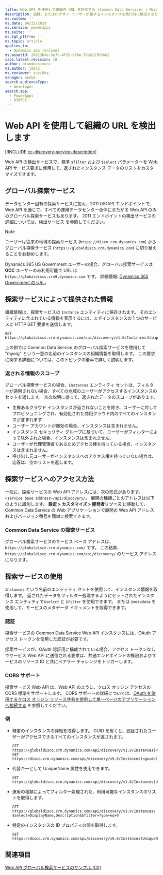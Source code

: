 ```yaml
---
title: Web API を使用して組織の URL を探索する (Common Data Service) | Microsoft Docs
description: 組織、またはログオン ユーザーが属するインスタンスを実行時に検出するために Web API を使用する方法を学習します。
ms.custom: ''
ms.date: 04/22/2019
ms.service: powerapps
ms.suite: ''
ms.tgt_pltfrm: ''
ms.topic: article
applies_to:
  - Dynamics 365 (online)
ms.assetid: 2db13b4e-0e7c-4f25-b7be-70a612fb96e2
caps.latest.revision: 18
author: brandonsimons
ms.author: jdaly
ms.reviewer: susikka
manager: annbe
search.audienceType:
  - developer
search.app:
  - PowerApps
  - D365CE
---
```

# <a name="discover-the-url-for-your-organization-using-the-web-api"></a>Web API を使用して組織の URL を検出します

[!INCLUDE [cc-discovery-service-description](../includes/cc-discovery-service-description.md)]

Web API の検出サービスで、標準 `$filter` および `$select` パラメーターを Web API サービス要求に使用して、返されたインスタンス データのリストをカスタマイズできます。
<!-- TODO should only talk about the global discovery service -->

## <a name="global-discovery-service"></a>グローバル探索サービス

データセンター固有の探索サービスに加え、2011 (SOAP) エンドポイントで、Web API を通じて、すべての運用データセンター全体にまたがる Web API のみのグローバル探索サービスもあります。 2011 エンドポイントの検出サービスの詳細については、[検出サービス](../org-service/discovery-service.md) を参照してください。

> [!NOTE]
> ユーザーは従来の地域の探索サービス (`https://disco.crm.dynamics.com`) からグローバル探索サービス (`https://globaldisco.crm.dynamics.com`) に切り替えることをお勧めします。
> 
> Dynamics 365 US Government ユーザーの場合、グローバル探索サービスは **GCC** ユーザーのみ利用可能で URL は `https://globaldisco.crm9.dynamics.com` です。 詳細情報: [Dynamics 365 Government の URL](https://docs.microsoft.com/dynamics365/customer-engagement/admin/government/microsoft-dynamics-365-government#dynamics-365-us-government-urls)。

  
## <a name="information-provided-by-the-discovery-service"></a>探索サービスによって提供された情報 
 
 組織情報は、探索サービスの `Instance` エンティティに保存されます。  そのエンティティに含まれている情報を表示するには、まずインスタンスの 1 つのサービスに HTTP GET 要求を送信します。  
  
```http  
GET https://globaldisco.crm.dynamics.com/api/discovery/v1.0/Instances(UniqueName='myorg')  
```  
  
上の例では Common Data Service のグローバル探索サービスを使用して "myorg" という一意の名前のインスタンスの組織情報を取得します。 この要求に関する詳細については、このトピックの後半で詳しく説明します。  

 

  
### <a name="scope-of-the-returned-information"></a>返される情報のスコープ

グローバル探索サービスの場合、`Instances` エンティティ セットは、フィルターが適用されない場合、すべての地域のユーザーがアクセスするインスタンスのセットを返します。   次の説明に従って、返されたデータのスコープがあります。  
  
-   主権あるクラウド インスタンスが返されないことを除き、ユーザーに対してプロビジョニングされ、有効化された商用クラウド内のすべてのインスタンスが含まれます
-   ユーザー アカウントが無効の場合、インスタンスは含まれません。
-   インスタンス セキュリティ グループに基づいて、ユーザーがフィルターによって除外された場合、インスタンスは含まれません。
-   ユーザーが代理管理者であるためアクセス権を持っている場合、インスタンスは含まれません。
-   呼び出し元ユーザーがインスタンスへのアクセス権を持っていない場合は、応答は、空のリストを返します。

## <a name="how-to-access-the-discovery-services"></a>探索サービスへのアクセス方法

一般に、探索サービスの Web API アドレスには、次の形式があります。 `<service base address>/api/discovery/`。  展開の種類ごとのアドレスは以下のように識別します。 **設定 > カスタマイズ > 開発者リソース** に移動して、Common Data Service の Web アプリケーションで展開の Web API アドレスおよびバージョン番号を簡単に検索できます。  
  
### <a name="common-data-service-discovery-services"></a>Common Data Service の探索サービス  

グローバル検索サービスのサービス ベース アドレスは、`https://globaldisco.crm.dynamics.com/` です。 この結果、`https://globaldisco.crm.dynamics.com/api/discovery/` のサービス アドレスになります。  
  
## <a name="using-the-discovery-service"></a>探索サービスの使用  

`Instances` という名前のエンティティ セットを使用して、インスタンス情報を取得します。 返されたデータをフィルター処理するようにセットされたインスタンス エンティティで`$select` と `$filter` を使用できます。 または `$metadata` を使用して、サービスのメタデータ ドキュメントを取得できます。  
  
### <a name="authentication"></a>認証

探索サービスの Common Data Service Web API インスタンスには、OAuth アクセス トークンを使用した認証が必要です。

探索サービスが、OAuth 認証用に構成されている場合、アクセス トークンなしでサービス Web API に送信される要求は、共通エンドポイントの権限およびサービスのリソース ID と共にベアラー チャレンジをトリガーします。
### <a name="cors-support"></a>CORS サポート

探索サービス Web API は、Web API のように、クロス オリジン アクセスの CORS 標準をサポートします。  CORS サポートの詳細については、[OAuth を使用するクロス オリジン リソース共有を使用して単一ページのアプリケーションへ接続する](../oauth-cross-origin-resource-sharing-connect-single-page-application.md) を参照してください。  
  
### <a name="examples"></a>例  
  
-   特定のインスタンスの詳細を取得します。 GUID を省くと、認証されたユーザーがアクセスできるすべてのインスタンスが返されます。  
  
    ```http      
    GET https://globaldisco.crm.dynamics.com/api/discovery/v1.0/Instances(<guid>)
    GET https://disco.crm.dynamics.com/api/discovery/v9.0/Instances(<guid>)  
    ```  
  
-   代替キーとして UniqueName 属性を使用できます。  
  
    ```http  
    GET https://globaldisco.crm.dynamics.com/api/discovery/v1.0/Instances(UniqueName='myorg')  
    ```  
  
-   運用の種類によってフィルター処理された、利用可能なインスタンスのリストを取得します。  
  
    ```http  
    GET https://globaldisco.crm.dynamics.com/api/discovery/v1.0/Instances?$select=DisplayName,Description&$filter=Type+eq+0   
    ```  
  
-   特定のインスタンスの ID プロパティの値を取得します。  
  
    ```http  
    GET https://disco.crm.dynamics.com/api/discovery/v9.0/Instances(UniqueName='myorg')/Id/$value  
    ```

## <a name="see-also"></a>関連項目

[Web API グローバル検索サービスのサンプル (C#)](samples/global-discovery-service-csharp.md)

